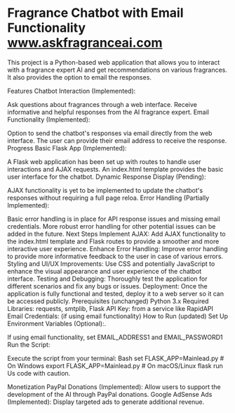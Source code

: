 # Fragrance Chatbot with Email Functionality www.askfragranceai.com

This project is a Python-based web application that allows you to interact with a fragrance expert AI and get recommendations on various fragrances. It also provides the option to email the responses.

Features
Chatbot Interaction (Implemented):

Ask questions about fragrances through a web interface.
Receive informative and helpful responses from the AI fragrance expert.
Email Functionality (Implemented):

Option to send the chatbot's responses via email directly from the web interface.
The user can provide their email address to receive the response.
Progress
Basic Flask App (Implemented):

A Flask web application has been set up with routes to handle user interactions and AJAX requests.
An index.html template provides the basic user interface for the chatbot.
Dynamic Response Display (Pending):

AJAX functionality is yet to be implemented to update the chatbot's responses without requiring a full page reloa.
Error Handling (Partially Implemented):

Basic error handling is in place for API response issues and missing email credentials.
More robust error handling for other potential issues can be added in the future.
Next Steps
Implement AJAX: Add AJAX functionality to the index.html template and Flask routes to provide a smoother and more interactive user experience.
Enhance Error Handling: Improve error handling to provide more informative feedback to the user in case of various errors.
Styling and UI/UX Improvements: Use CSS and potentially JavaScript to enhance the visual appearance and user experience of the chatbot interface.
Testing and Debugging: Thoroughly test the application for different scenarios and fix any bugs or issues.
Deployment: Once the application is fully functional and tested, deploy it to a web server so it can be accessed publicly.
Prerequisites (unchanged)
Python 3.x
Required Libraries: requests, smtplib, Flask
API Key: from a service like RapidAPI
Email Credentials: (if using email functionality)
How to Run (updated)
Set Up Environment Variables (Optional):.

If using email functionality, set EMAIL_ADDRESS1 and EMAIL_PASSWORD1
Run the Script:

Execute the script from your terminal:
Bash
set FLASK_APP=Mainlead.py  # On Windows
export FLASK_APP=Mainlead.py  # On macOS/Linux
flask run
Us code with caution.


Monetization
PayPal Donations (Implemented): Allow users to support the development of the AI through PayPal donations.
Google AdSense Ads (Implemented): Display targeted ads to generate additional revenue.



